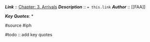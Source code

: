 ***Link***      :: [Chapter: 3. Arrivals](https://www.faa.gov/sites/faa.gov/files/regulations_policies/handbooks_manuals/aviation/instrument_procedures_handbook/FAA-H-8083-16B_Chapter_3.pdf)
***Description***      :: `= this.link`
***Author*** :: [[FAA]]

***Key Quotes***:
* 

#source #iph 

#todo :: add key quotes
